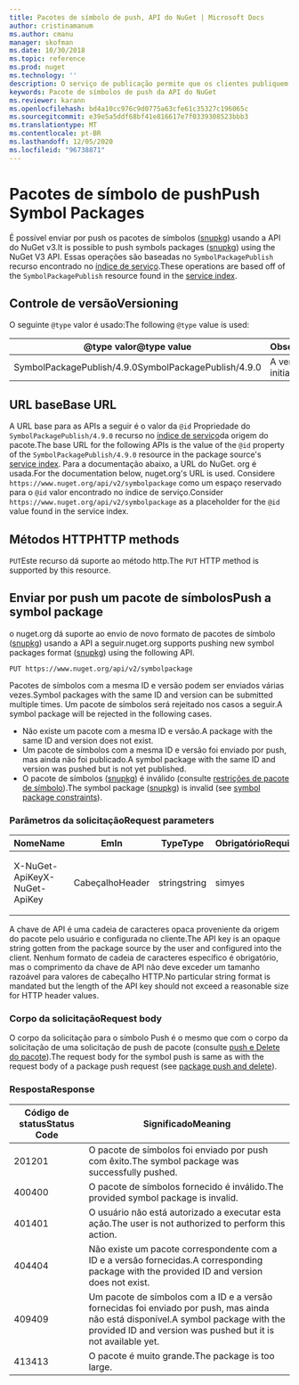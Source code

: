 ```yaml
---
title: Pacotes de símbolo de push, API do NuGet | Microsoft Docs
author: cristinamanum
ms.author: cmanu
manager: skofman
ms.date: 10/30/2018
ms.topic: reference
ms.prod: nuget
ms.technology: ''
description: O serviço de publicação permite que os clientes publiquem novos pacotes de símbolo.
keywords: Pacote de símbolos de push da API do NuGet
ms.reviewer: karann
ms.openlocfilehash: bd4a10cc976c9d0775a63cfe61c35327c196065c
ms.sourcegitcommit: e39e5a5ddf68bf41e816617e7f0339308523bbb3
ms.translationtype: MT
ms.contentlocale: pt-BR
ms.lasthandoff: 12/05/2020
ms.locfileid: "96738871"
---
```

# <a name="push-symbol-packages"></a><span data-ttu-id="097a1-104">Pacotes de símbolo de push</span><span class="sxs-lookup"><span data-stu-id="097a1-104">Push Symbol Packages</span></span>

<span data-ttu-id="097a1-105">É possível enviar por push os pacotes de símbolos ([snupkg](../create-packages/Symbol-Packages-snupkg.md)) usando a API do NuGet v3.</span><span class="sxs-lookup"><span data-stu-id="097a1-105">It is possible to push symbols packages ([snupkg](../create-packages/Symbol-Packages-snupkg.md)) using the NuGet V3 API.</span></span>
<span data-ttu-id="097a1-106">Essas operações são baseadas no `SymbolPackagePublish` recurso encontrado no [índice de serviço](service-index.md).</span><span class="sxs-lookup"><span data-stu-id="097a1-106">These operations are based off of the `SymbolPackagePublish` resource found in the [service index](service-index.md).</span></span>

## <a name="versioning"></a><span data-ttu-id="097a1-107">Controle de versão</span><span class="sxs-lookup"><span data-stu-id="097a1-107">Versioning</span></span>

<span data-ttu-id="097a1-108">O seguinte `@type` valor é usado:</span><span class="sxs-lookup"><span data-stu-id="097a1-108">The following `@type` value is used:</span></span>

<span data-ttu-id="097a1-109">@type valor</span><span class="sxs-lookup"><span data-stu-id="097a1-109">@type value</span></span>                 | <span data-ttu-id="097a1-110">Observações</span><span class="sxs-lookup"><span data-stu-id="097a1-110">Notes</span></span>
--------------------        | -----
<span data-ttu-id="097a1-111">SymbolPackagePublish/4.9.0</span><span class="sxs-lookup"><span data-stu-id="097a1-111">SymbolPackagePublish/4.9.0</span></span>  | <span data-ttu-id="097a1-112">A versão inicial</span><span class="sxs-lookup"><span data-stu-id="097a1-112">The initial release</span></span>

## <a name="base-url"></a><span data-ttu-id="097a1-113">URL base</span><span class="sxs-lookup"><span data-stu-id="097a1-113">Base URL</span></span>

<span data-ttu-id="097a1-114">A URL base para as APIs a seguir é o valor da `@id` Propriedade do `SymbolPackagePublish/4.9.0` recurso no [índice de serviço](service-index.md)da origem do pacote.</span><span class="sxs-lookup"><span data-stu-id="097a1-114">The base URL for the following APIs is the value of the `@id` property of the `SymbolPackagePublish/4.9.0` resource in the package source's [service index](service-index.md).</span></span> <span data-ttu-id="097a1-115">Para a documentação abaixo, a URL do NuGet. org é usada.</span><span class="sxs-lookup"><span data-stu-id="097a1-115">For the documentation below, nuget.org's URL is used.</span></span> <span data-ttu-id="097a1-116">Considere `https://www.nuget.org/api/v2/symbolpackage` como um espaço reservado para o `@id` valor encontrado no índice de serviço.</span><span class="sxs-lookup"><span data-stu-id="097a1-116">Consider `https://www.nuget.org/api/v2/symbolpackage` as a placeholder for the `@id` value found in the service index.</span></span>

## <a name="http-methods"></a><span data-ttu-id="097a1-117">Métodos HTTP</span><span class="sxs-lookup"><span data-stu-id="097a1-117">HTTP methods</span></span>

<span data-ttu-id="097a1-118">`PUT`Este recurso dá suporte ao método http.</span><span class="sxs-lookup"><span data-stu-id="097a1-118">The `PUT` HTTP method is supported by this resource.</span></span> 

## <a name="push-a-symbol-package"></a><span data-ttu-id="097a1-119">Enviar por push um pacote de símbolos</span><span class="sxs-lookup"><span data-stu-id="097a1-119">Push a symbol package</span></span>

<span data-ttu-id="097a1-120">o nuget.org dá suporte ao envio de novo formato de pacotes de símbolo ([snupkg](../create-packages/Symbol-Packages-snupkg.md)) usando a API a seguir.</span><span class="sxs-lookup"><span data-stu-id="097a1-120">nuget.org supports pushing new symbol packages format ([snupkg](../create-packages/Symbol-Packages-snupkg.md)) using the following API.</span></span> 

    PUT https://www.nuget.org/api/v2/symbolpackage

<span data-ttu-id="097a1-121">Pacotes de símbolos com a mesma ID e versão podem ser enviados várias vezes.</span><span class="sxs-lookup"><span data-stu-id="097a1-121">Symbol packages with the same ID and version can be submitted multiple times.</span></span> <span data-ttu-id="097a1-122">Um pacote de símbolos será rejeitado nos casos a seguir.</span><span class="sxs-lookup"><span data-stu-id="097a1-122">A symbol package will be rejected in the following cases.</span></span>
- <span data-ttu-id="097a1-123">Não existe um pacote com a mesma ID e versão.</span><span class="sxs-lookup"><span data-stu-id="097a1-123">A package with the same ID and version does not exist.</span></span>
- <span data-ttu-id="097a1-124">Um pacote de símbolos com a mesma ID e versão foi enviado por push, mas ainda não foi publicado.</span><span class="sxs-lookup"><span data-stu-id="097a1-124">A symbol package with the same ID and version was pushed but is not yet published.</span></span>
- <span data-ttu-id="097a1-125">O pacote de símbolos ([snupkg](../create-packages/Symbol-Packages-snupkg.md)) é inválido (consulte [restrições de pacote de símbolo](../create-packages/Symbol-Packages-snupkg.md)).</span><span class="sxs-lookup"><span data-stu-id="097a1-125">The symbol package ([snupkg](../create-packages/Symbol-Packages-snupkg.md)) is invalid (see [symbol package constraints](../create-packages/Symbol-Packages-snupkg.md)).</span></span>

### <a name="request-parameters"></a><span data-ttu-id="097a1-126">Parâmetros da solicitação</span><span class="sxs-lookup"><span data-stu-id="097a1-126">Request parameters</span></span>

<span data-ttu-id="097a1-127">Nome</span><span class="sxs-lookup"><span data-stu-id="097a1-127">Name</span></span>           | <span data-ttu-id="097a1-128">Em</span><span class="sxs-lookup"><span data-stu-id="097a1-128">In</span></span>     | <span data-ttu-id="097a1-129">Type</span><span class="sxs-lookup"><span data-stu-id="097a1-129">Type</span></span>   | <span data-ttu-id="097a1-130">Obrigatório</span><span class="sxs-lookup"><span data-stu-id="097a1-130">Required</span></span> | <span data-ttu-id="097a1-131">Observações</span><span class="sxs-lookup"><span data-stu-id="097a1-131">Notes</span></span>
-------------- | ------ | ------ | -------- | -----
<span data-ttu-id="097a1-132">X-NuGet-ApiKey</span><span class="sxs-lookup"><span data-stu-id="097a1-132">X-NuGet-ApiKey</span></span> | <span data-ttu-id="097a1-133">Cabeçalho</span><span class="sxs-lookup"><span data-stu-id="097a1-133">Header</span></span> | <span data-ttu-id="097a1-134">string</span><span class="sxs-lookup"><span data-stu-id="097a1-134">string</span></span> | <span data-ttu-id="097a1-135">sim</span><span class="sxs-lookup"><span data-stu-id="097a1-135">yes</span></span>      | <span data-ttu-id="097a1-136">Por exemplo, `X-NuGet-ApiKey: {USER_API_KEY}`</span><span class="sxs-lookup"><span data-stu-id="097a1-136">For example, `X-NuGet-ApiKey: {USER_API_KEY}`</span></span>

<span data-ttu-id="097a1-137">A chave de API é uma cadeia de caracteres opaca proveniente da origem do pacote pelo usuário e configurada no cliente.</span><span class="sxs-lookup"><span data-stu-id="097a1-137">The API key is an opaque string gotten from the package source by the user and configured into the client.</span></span> <span data-ttu-id="097a1-138">Nenhum formato de cadeia de caracteres específico é obrigatório, mas o comprimento da chave de API não deve exceder um tamanho razoável para valores de cabeçalho HTTP.</span><span class="sxs-lookup"><span data-stu-id="097a1-138">No particular string format is mandated but the length of the API key should not exceed a reasonable size for HTTP header values.</span></span>

### <a name="request-body"></a><span data-ttu-id="097a1-139">Corpo da solicitação</span><span class="sxs-lookup"><span data-stu-id="097a1-139">Request body</span></span>

<span data-ttu-id="097a1-140">O corpo da solicitação para o símbolo Push é o mesmo que com o corpo da solicitação de uma solicitação de push de pacote (consulte [push e Delete do pacote](package-publish-resource.md)).</span><span class="sxs-lookup"><span data-stu-id="097a1-140">The request body for the symbol push is same as with the request body of a package push request (see [package push and delete](package-publish-resource.md)).</span></span> 

### <a name="response"></a><span data-ttu-id="097a1-141">Resposta</span><span class="sxs-lookup"><span data-stu-id="097a1-141">Response</span></span>

<span data-ttu-id="097a1-142">Código de status</span><span class="sxs-lookup"><span data-stu-id="097a1-142">Status Code</span></span> | <span data-ttu-id="097a1-143">Significado</span><span class="sxs-lookup"><span data-stu-id="097a1-143">Meaning</span></span>
----------- | -------
<span data-ttu-id="097a1-144">201</span><span class="sxs-lookup"><span data-stu-id="097a1-144">201</span></span>         | <span data-ttu-id="097a1-145">O pacote de símbolos foi enviado por push com êxito.</span><span class="sxs-lookup"><span data-stu-id="097a1-145">The symbol package was successfully pushed.</span></span>
<span data-ttu-id="097a1-146">400</span><span class="sxs-lookup"><span data-stu-id="097a1-146">400</span></span>         | <span data-ttu-id="097a1-147">O pacote de símbolos fornecido é inválido.</span><span class="sxs-lookup"><span data-stu-id="097a1-147">The provided symbol package is invalid.</span></span>
<span data-ttu-id="097a1-148">401</span><span class="sxs-lookup"><span data-stu-id="097a1-148">401</span></span>         | <span data-ttu-id="097a1-149">O usuário não está autorizado a executar esta ação.</span><span class="sxs-lookup"><span data-stu-id="097a1-149">The user is not authorized to perform this action.</span></span>
<span data-ttu-id="097a1-150">404</span><span class="sxs-lookup"><span data-stu-id="097a1-150">404</span></span>         | <span data-ttu-id="097a1-151">Não existe um pacote correspondente com a ID e a versão fornecidas.</span><span class="sxs-lookup"><span data-stu-id="097a1-151">A corresponding package with the provided ID and version does not exist.</span></span>
<span data-ttu-id="097a1-152">409</span><span class="sxs-lookup"><span data-stu-id="097a1-152">409</span></span>         | <span data-ttu-id="097a1-153">Um pacote de símbolos com a ID e a versão fornecidas foi enviado por push, mas ainda não está disponível.</span><span class="sxs-lookup"><span data-stu-id="097a1-153">A symbol package with the provided ID and version was pushed but it is not available yet.</span></span>
<span data-ttu-id="097a1-154">413</span><span class="sxs-lookup"><span data-stu-id="097a1-154">413</span></span>         | <span data-ttu-id="097a1-155">O pacote é muito grande.</span><span class="sxs-lookup"><span data-stu-id="097a1-155">The package is too large.</span></span>

